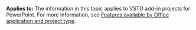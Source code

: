   **Applies to:** The information in this topic applies to VSTO add\-in projects for PowerPoint. For more information, see [Features available by Office application and project type](../../vsto/features-available-by-office-application-and-project-type.md).

  